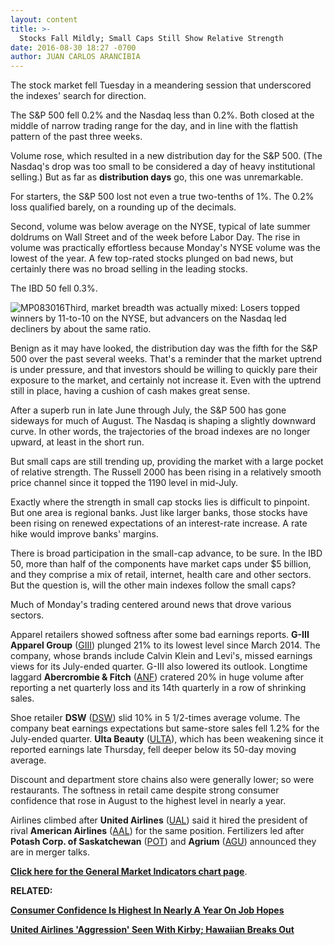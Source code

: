 ```yaml
---
layout: content
title: >-
  Stocks Fall Mildly; Small Caps Still Show Relative Strength
date: 2016-08-30 18:27 -0700
author: JUAN CARLOS ARANCIBIA
---
```






The stock market fell Tuesday in a meandering session that underscored the indexes' search for direction.


The S&P 500 fell 0.2% and the Nasdaq less than 0.2%. Both closed at the middle of narrow trading range for the day, and in line with the flattish pattern of the past three weeks.


Volume rose, which resulted in a new distribution day for the S&P 500. (The Nasdaq's drop was too small to be considered a day of heavy institutional selling.) But as far as **distribution days** go, this one was unremarkable.


For starters, the S&P 500 lost not even a true two-tenths of 1%. The 0.2% loss qualified barely, on a rounding up of the decimals.


Second, volume was below average on the NYSE, typical of late summer doldrums on Wall Street and of the week before Labor Day. The rise in volume was practically effortless because Monday's NYSE volume was the lowest of the year. A few top-rated stocks plunged on bad news, but certainly there was no broad selling in the leading stocks.


The IBD 50 fell 0.3%.


![MP083016](https://www.investors.com/wp-content/uploads/2016/08/MP083016-186x300.jpg)Third, market breadth was actually mixed: Losers topped winners by 11-to-10 on the NYSE, but advancers on the Nasdaq led decliners by about the same ratio.


Benign as it may have looked, the distribution day was the fifth for the S&P 500 over the past several weeks. That's a reminder that the market uptrend is under pressure, and that investors should be willing to quickly pare their exposure to the market, and certainly not increase it. Even with the uptrend still in place, having a cushion of cash makes great sense.


After a superb run in late June through July, the S&P 500 has gone sideways for much of August. The Nasdaq is shaping a slightly downward curve. In other words, the trajectories of the broad indexes are no longer upward, at least in the short run.


But small caps are still trending up, providing the market with a large pocket of relative strength. The Russell 2000 has been rising in a relatively smooth price channel since it topped the 1190 level in mid-July.


Exactly where the strength in small cap stocks lies is difficult to pinpoint. But one area is regional banks. Just like larger banks, those stocks have been rising on renewed expectations of an interest-rate increase. A rate hike would improve banks' margins.


There is broad participation in the small-cap advance, to be sure. In the IBD 50, more than half of the components have market caps under $5 billion, and they comprise a mix of retail, internet, health care and other sectors. But the question is, will the other main indexes follow the small caps?


Much of Monday's trading centered around news that drove various sectors.


Apparel retailers showed softness after some bad earnings reports. **G-III Apparel Group** ([GIII](https://research.investors.com/quote.aspx?symbol=GIII)) plunged 21% to its lowest level since March 2014. The company, whose brands include Calvin Klein and Levi's, missed earnings views for its July-ended quarter. G-III also lowered its outlook. Longtime laggard **Abercrombie & Fitch** ([ANF](https://research.investors.com/quote.aspx?symbol=ANF)) cratered 20% in huge volume after reporting a net quarterly loss and its 14th quarterly in a row of shrinking sales.


Shoe retailer **DSW** ([DSW](https://research.investors.com/quote.aspx?symbol=DSW)) slid 10% in 5 1/2-times average volume. The company beat earnings expectations but same-store sales fell 1.2% for the July-ended quarter. **Ulta Beauty** ([ULTA](https://research.investors.com/quote.aspx?symbol=ULTA)), which has been weakening since it reported earnings late Thursday, fell deeper below its 50-day moving average.


Discount and department store chains also were generally lower; so were restaurants. The softness in retail came despite strong consumer confidence that rose in August to the highest level in nearly a year.


Airlines climbed after **United Airlines** ([UAL](https://research.investors.com/quote.aspx?symbol=UAL)) said it hired the president of rival **American Airlines** ([AAL](https://research.investors.com/quote.aspx?symbol=AAL)) for the same position. Fertilizers led after **Potash Corp. of Saskatchewan** ([POT](https://research.investors.com/quote.aspx?symbol=POT)) and **Agrium** ([AGU](https://research.investors.com/quote.aspx?symbol=AGU)) announced they are in merger talks.


**[Click here for the General Market Indicators chart page](https://www.investors.com/wp-content/uploads/2016/08/IBD3008152553GMI.pdf)**.


**RELATED:**


**[Consumer Confidence Is Highest In Nearly A Year On Job Hopes](https://www.investors.com/news/economy/consumer-confidence-is-highest-in-nearly-a-year-on-job-hopes/)** 


**[United Airlines 'Aggression' Seen With Kirby; Hawaiian Breaks Out](https://www.investors.com/news/how-will-uniteds-leadership-shakeup-affect-american-spirit/?yptr=yahoo)**




